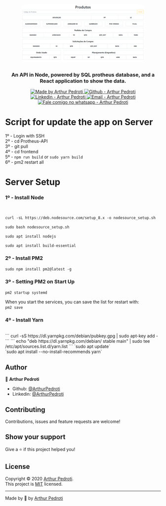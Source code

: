 <h1 align="center">
  <img alt="Protheus-API" src="protheus-api.png" width="400px" style="border-radius:16px;"/>
</h1>

<h3 align="center" >
  An API in Node, powered by SQL protheus database, and a React application to show the data.
</h3>

<p align="center">

  <a href="https://github.com/ArthurPedroti" target="_blank">
    <img alt="Made by Arthur Pedroti" src="https://img.shields.io/badge/made%20by-Arthur_Pedroti-informational">
  </a>
  <a href="https://github.com/ArthurPedroti" target="_blank" >
    <img alt="Github - Arthur Pedroti" src="https://img.shields.io/badge/Github--%23F8952D?style=social&logo=github">
  </a>
  <a href="https://www.linkedin.com/in/arthurpedroti/" target="_blank" >
    <img alt="Linkedin - Arthur Pedroti" src="https://img.shields.io/badge/Linkedin--%23F8952D?style=social&logo=linkedin">
  </a>
  <a href="mailto:arthurpedroti@gmail.com" target="_blank" >
    <img alt="Email - Arthur Pedroti" src="https://img.shields.io/badge/Email--%23F8952D?style=social&logo=gmail">
  </a>
  <a href="https://api.whatsapp.com/send?phone=5519991830454"
        target="_blank" >
    <img alt="Fale comigo no whatsapp - Arthur Pedroti" src="https://img.shields.io/badge/Whatsapp--%23F8952D?style=social&logo=whatsapp">
  </a>

</p>

# Script for update the app on Server

1º - Login with SSH<br/>
2º - cd Protheus-API<br/>
3º - git pull<br/>
4º - cd frontend<br/>
5º - `npm run build` or `sudo yarn build`<br/>
6º - pm2 restart all<br/>

# Server Setup

<h3>1º - Install Node</h3></br>

```
curl -sL https://deb.nodesource.com/setup_8.x -o nodesource_setup.sh
```
```
sudo bash nodesource_setup.sh
```
```
sudo apt install nodejs
```
```
sudo apt install build-essential
```

<h3>2º - Install PM2</h3>

```
sudo npm install pm2@latest -g
```

<h3>3º - Setting PM2 on Start Up</h3>

``
pm2 startup systemd
``

When you start the services, you can save the list for restart with:</br>
`
pm2 save
`
</br>

<h3>4º - Install Yarn</h3></br>
```
curl -sS https://dl.yarnpkg.com/debian/pubkey.gpg | sudo apt-key add -
```
```
echo "deb https://dl.yarnpkg.com/debian/ stable main" | sudo tee /etc/apt/sources.list.d/yarn.list
```
`sudo apt update`<br>
`sudo apt install --no-install-recommends yarn`<br>

## Author

👤 **Arthur Pedroti**

* Github: [@ArthurPedroti](https://github.com/ArthurPedroti)
* Linkedin: [@ArthurPedroti](https://www.linkedin.com/in/arthurpedroti)

## Contributing

Contributions, issues and feature requests are welcome!

## Show your support

Give a ⭐️ if this project helped you!

## License

Copyright © 2020 [Arthur Pedroti](https://github.com/ArthurPedroti).<br />
This project is [MIT](https://github.com/ArthurPedroit/pv-agf-frontend/blob/master/LICENSE) licensed.

---

Made by :blue_heart: by [Arthur Pedroti](https://github.com/ArthurPedroti)
